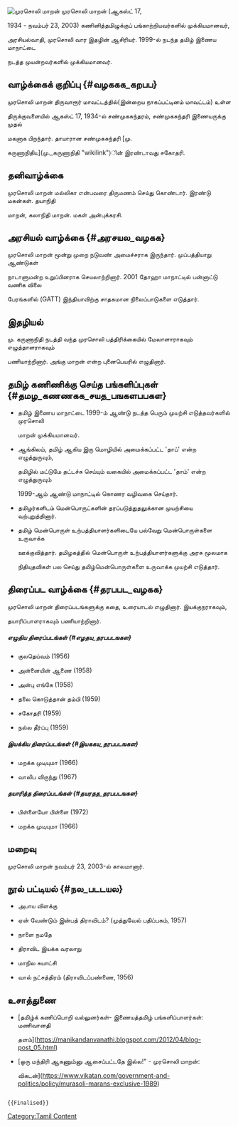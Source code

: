 ![முரசொலி மாறன்](முரசொலி_மாறன்.jpg "முரசொலி மாறன்") முரசொலி மாறன் (ஆகஸ்ட் 17,
1934 - நவம்பர் 23, 2003) கணினித்தமிழுக்குப் பங்காற்றியவர்களில் முக்கியமானவர்,
அரசியல்வாதி, முரசொலி வார இதழின் ஆசிரியர். 1999-ல் நடந்த தமிழ் இணைய மாநாட்டை
நடத்த முயன்றவர்களில் முக்கியமானவர்.

## வாழ்க்கைக் குறிப்பு {#வழககக_கறபப}

முரசொலி மாறன் திருவாரூர் மாவட்டத்தில்(இன்றைய நாகப்பட்டினம் மாவட்டம்) உள்ள
திருக்குவளையில் ஆகஸ்ட் 17, 1934-ல் சண்முகசுந்தரம், சண்முகசுந்தரி இணையருக்கு முதல்
மகனாக பிறந்தார். தாயாரான சண்முகசுந்தரி [மு.
கருணாநிதிய](மு._கருணாநிதி "wikilink")ின் இரண்டாவது சகோதரி.

## தனிவாழ்க்கை

முரசொலி மாறன் மல்லிகா என்பவரை திருமணம் செய்து கொண்டார். இரண்டு மகன்கள். தயாநிதி
மாறன், கலாநிதி மாறன். மகள் அன்புக்கரசி.

## அரசியல் வாழ்க்கை {#அரசயல_வழகக}

முரசொலி மாறன் மூன்று முறை நடுவண் அமைச்சராக இருந்தார். முப்பத்தியாறு ஆண்டுகள்
நாடாளுமன்ற உறுப்பினராக செயலாற்றினார். 2001 தோஹா மாநாட்டில் பன்னாட்டு வணிக விலை
பேரங்களில் (GATT) இந்தியாவிற்கு சாதகமான நிலைப்பாடுகளை எடுத்தார்.

## இதழியல்

மு. கருணாநிதி நடத்தி வந்த முரசொலி பத்திரிக்கையில் மேலாளாராகவும் எழுத்தாளராகவும்
பணியாற்றினார். அங்கு மாறன் என்ற புனைபெயரில் எழுதினார்.

## தமிழ் கணிணிக்கு செய்த பங்களிப்புகள் {#தமழ_கணணகக_சயத_பஙகளபபகள}

-   தமிழ் இணைய மாநாட்டை 1999-ம் ஆண்டு நடத்த பெரும் முயற்சி எடுத்தவர்களில் முரசொலி
    மாறன் முக்கியமானவர்.
-   ஆங்கிலம், தமிழ் ஆகிய இரு மொழியில் அமைக்கப்பட்ட 'தாப்' என்ற எழுத்துருவும்,
    தமிழில் மட்டுமே தட்டச்சு செய்யும் வகையில் அமைக்கப்பட்ட 'தாம்' என்ற எழுத்துருவும்
    1999-ஆம் ஆண்டு மாநாட்டில் கொணர வழிவகை செய்தார்.
-   தமிழர்களிடம் மென்பொருட்களின் தரப்படுத்துதலுக்கான முயற்சியை வற்புறுத்தினார்.
-   தமிழ் மென்பொருள் உற்பத்தியாளர்களிடையே பல்வேறு மென்பொருள்களை உருவாக்க
    ஊக்குவித்தார். தமிழகத்தில் மென்பொருள் உற்பத்தியாளர்களுக்கு அரசு மூலமாக
    நிதியுதவிகள் பல செய்து தமிழ்மென்பொருள்களை உருவாக்க முயற்சி எடுத்தார்.

## திரைப்பட வாழ்க்கை {#தரபபட_வழகக}

முரசொலி மாறன் திரைப்படங்களுக்கு கதை, உரையாடல் எழுதினார். இயக்குநராகவும்,
தயாரிப்பாளராகவும் பணியாற்றினார்.

##### எழுதிய திரைப்படங்கள் {#எழதய_தரபபடஙகள}

-   குலதெய்வம் (1956)
-   அன்னையின் ஆணை (1958)
-   அன்பு எங்கே (1958)
-   தலை கொடுத்தான் தம்பி (1959)
-   சகோதரி (1959)
-   நல்ல தீர்ப்பு (1959)

##### இயக்கிய திரைப்படங்கள் {#இயககய_தரபபடஙகள}

-   மறக்க முடியுமா (1966)
-   வாலிப விருந்து (1967)

##### தயாரித்த திரைப்படங்கள் {#தயரதத_தரபபடஙகள}

-   பிள்ளையோ பிள்ளை (1972)
-   மறக்க முடியுமா (1966)

## மறைவு

முரசொலி மாறன் நவம்பர் 23, 2003-ல் காலமானார்.

## நூல் பட்டியல் {#நல_படடயல}

-   அபாய விளக்கு
-   ஏன் வேண்டும் இன்பத் திராவிடம்? (முத்துவேல் பதிப்பகம், 1957)
-   நாளை நமதே
-   திராவிட இயக்க வரலாறு
-   மாநில சுயாட்சி
-   வால் நட்சத்திரம் (திராவிடப்பண்ணை, 1956)

## உசாத்துணை

-   [தமிழ்க் கணிப்பொறி வல்லுனர்கள்- இணையத்தமிழ் பங்களிப்பாளர்கள்: மணிவானதி
    தளம்](https://manikandanvanathi.blogspot.com/2012/04/blog-post_05.html)
-   [ஒரு மந்திரி ஆகணும்னு ஆசைப்பட்டதே இல்ல!" - முரசொலி மாறன்:
    விகடன்](https://www.vikatan.com/government-and-politics/policy/murasoli-marans-exclusive-1989)

```{=mediawiki}
{{Finalised}}
```
[Category:Tamil Content](Category:Tamil_Content "wikilink")
